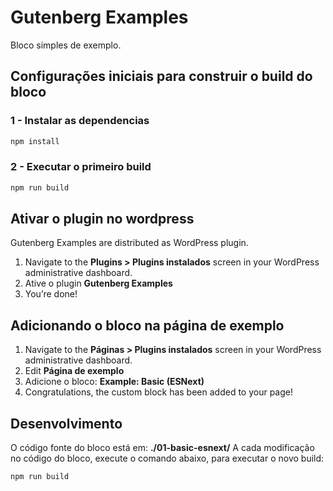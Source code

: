 # Gutenberg Examples

Bloco simples de exemplo.

## Configurações iniciais para construir o build do bloco

### 1 - Instalar as dependencias

```bash
npm install
```

### 2 - Executar o primeiro build

```bash
npm run build
```

## Ativar o plugin no wordpress

Gutenberg Examples are distributed as WordPress plugin.

1. Navigate to the **Plugins > Plugins instalados** screen in your WordPress administrative dashboard.
2. Ative o plugin **Gutenberg Examples**
3. You’re done!

## Adicionando o bloco na página de exemplo

1. Navigate to the **Páginas > Plugins instalados** screen in your WordPress administrative dashboard.
2. Edit **Página de exemplo**
3. Adicione o bloco: **Example: Basic (ESNext)**
4. Congratulations, the custom block has been added to your page!

## Desenvolvimento

O código fonte do bloco está em: **./01-basic-esnext/**
A cada modificação no código do bloco, execute o comando abaixo, para executar o novo build:

```bash
npm run build
```
